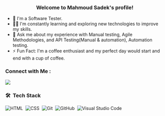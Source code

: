 


<h3 align="center">
  Welcome to Mahmoud Sadek's profile!
</h3>

<!-- Typing SVG by DenverCoder1 - https://github.com/DenverCoder1/readme-typing-svg -->
<!-- Typing SVG by DenverCoder1 - https://github.com/DenverCoder1/readme-typing-svg -->


<p>

  
</p>


- 🏢 I'm a Software Tester. 
- 👨‍💻 I'm constantly learning and exploring new technologies to improve my skills.
- 💬 Ask me about my experience with Manual testing, Agile Methodologies, and API Testing(Manual & automation), Automation testing.
- ⚡ Fun Fact: I'm a coffee enthusiast and my perfect day would start and end with a cup of coffee.



### Connect with Me :

<a href="[https://www.linkedin.com/in/hanem-naga/](https://www.linkedin.com/in/mahmoud-sadek-677ab02b8/)" target="_blank"><img src="https://img.shields.io/badge/-Mahmoud-0077B5?style=for-the-badge&logo=Linkedin&logoColor=white"/></a>

### 🛠 &nbsp;Tech Stack
![HTML](https://img.shields.io/badge/-HTML-05122A?style=flat&logo=HTML5)&nbsp;
![CSS](https://img.shields.io/badge/-CSS-05122A?style=flat&logo=CSS3&logoColor=1572B6)&nbsp;
![Git](https://img.shields.io/badge/-Git-05122A?style=flat&logo=git)&nbsp;
![GitHub](https://img.shields.io/badge/-GitHub-05122A?style=flat&logo=github)&nbsp;
![Visual Studio Code](https://img.shields.io/badge/-Visual%20Studio%20Code-05122A?style=flat&logo=visual-studio-code&logoColor=007ACC)&nbsp;


